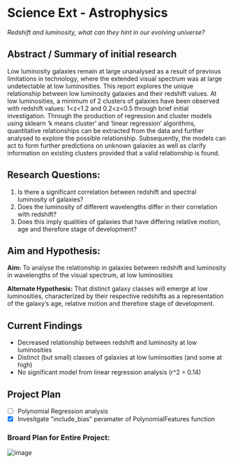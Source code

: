 # Science Ext - Astrophysics
*Redshift and luminosity, what can they hint in our evolving universe?*

## Abstract / Summary of initial research

Low luminosity galaxies remain at large unanalysed as a result of previous limitations in technology, where the extended visual spectrum was at large undetectable at low luminosities. This report explores the unique relationship between low luminosity galaxies and their redshift values. At low luminosities, a minimum of 2 clusters of galaxies have been observed with redshift values: 1<z<1.2 and 0.2<z<0.5 through brief initial investigation. Through the production of regression and cluster models using sklearn ‘k means cluster’ and ‘linear regression’ algorithms, quantitative relationships can be extracted from the data and further analysed to explore the possible relationship. Subsequently, the models can act to form further predictions on unknown galaxies as well as clarify information on existing clusters provided that a valid relationship is found. 

## Research Questions:

1.	Is there a significant correlation between redshift and spectral luminosity of galaxies?
2.	Does the luminosity of different wavelengths differ in their correlation with redshift?
3.	Does this imply qualities of galaxies that have differing relative motion, age and therefore stage of development?

## Aim and Hypothesis:

**Aim:** To analyse the relationship in galaxies between redshift and luminosity in wavelengths of the visual spectrum, at low luminosities

**Alternate Hypothesis:** That distinct galaxy classes will emerge at low luminosities, characterized by their respective redshifts as a representation of the galaxy’s age, relative motion and therefore stage of development. 

## Current Findings

- Decreased relationship between redshift and luminosity at low luminosities
- Distinct (but small) classes of galaxies at low luminsoities (and some at high)
- No significant model from linear regression analysis (r^2 = 0.14)

## Project Plan

- [ ] Polynomial Regression analysis
- [x] Invesitgate "include_bias" peramater of PolynomialFeatures function

### Broard Plan for Entire Project:

![image](https://user-images.githubusercontent.com/67666971/170865874-d73b412c-320b-4966-b5d2-942233f580a8.png)
